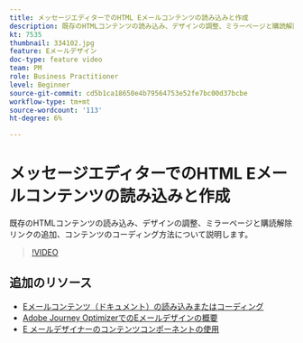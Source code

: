 ```yaml
---
title: メッセージエディターでのHTML Eメールコンテンツの読み込みと作成
description: 既存のHTMLコンテンツの読み込み、デザインの調整、ミラーページと購読解除リンクの追加、コンテンツのコーディング方法について説明します。
kt: 7535
thumbnail: 334102.jpg
feature: Eメールデザイン
doc-type: feature video
team: PM
role: Business Practitioner
level: Beginner
source-git-commit: cd5b1ca18650e4b79564753e52fe7bc00d37bcbe
workflow-type: tm+mt
source-wordcount: '113'
ht-degree: 6%

---
```



# メッセージエディターでのHTML Eメールコンテンツの読み込みと作成

既存のHTMLコンテンツの読み込み、デザインの調整、ミラーページと購読解除リンクの追加、コンテンツのコーディング方法について説明します。

>[!VIDEO](https://video.tv.adobe.com/v/334102?quality=12)

## 追加のリソース

* [Eメールコンテンツ（ドキュメント）の読み込みまたはコーディング](https://experienceleague.adobe.com/docs/journey-optimizer/using/create-messages/email-designer/existing-content.html)
* [Adobe Journey OptimizerでのEメールデザインの概要](https://experienceleague.adobe.com/docs/journey-optimizer/using/create-messages/email-designer/design-emails.html)
* [E メールデザイナーのコンテンツコンポーネントの使用](https://experienceleague.adobe.com/docs/journey-optimizer/using/create-messages/email-designer/design-emails.html)
